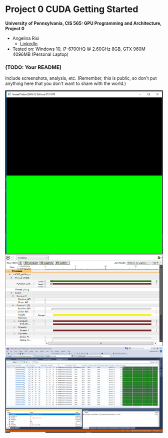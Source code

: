 Project 0 CUDA Getting Started
====================

**University of Pennsylvania, CIS 565: GPU Programming and Architecture, Project 0**

* Angelina Risi
  * [LinkedIn](www.linkedin.com/in/angelina-risi)
* Tested on: Windows 10, i7-6700HQ @ 2.60GHz 8GB, GTX 960M 4096MB (Personal Laptop)

### (TODO: Your README)

Include screenshots, analysis, etc. (Remember, this is public, so don't put
anything here that you don't want to share with the world.)

![](images/screenshot.png)
![](images/Performance_Analysis.png)
![](images/CUDA_Debug.png)